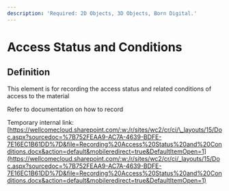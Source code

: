 ```yaml
---
description: 'Required: 2D Objects, 3D Objects, Born Digital.'
---
```


# Access Status and Conditions

## Definition

This element is for recording the access status and related conditions of access to the material 



Refer to documentation on how to record 

Temporary internal link: [https://wellcomecloud.sharepoint.com/:w:/r/sites/wc2/cr/ci/\_layouts/15/Doc.aspx?sourcedoc=%7B752FEAA9-AC7A-4639-BDFE-7E16EC1B61DD%7D&file=Recording%20Access%20Status%20and%20Conditions.docx&action=default&mobileredirect=true&DefaultItemOpen=1](https://wellcomecloud.sharepoint.com/:w:/r/sites/wc2/cr/ci/_layouts/15/Doc.aspx?sourcedoc=%7B752FEAA9-AC7A-4639-BDFE-7E16EC1B61DD%7D&file=Recording%20Access%20Status%20and%20Conditions.docx&action=default&mobileredirect=true&DefaultItemOpen=1) 

